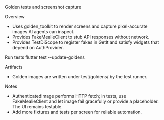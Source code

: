 Golden tests and screenshot capture

Overview
- Uses golden_toolkit to render screens and capture pixel-accurate images AI agents can inspect.
- Provides FakeMealieClient to stub API responses without network.
- Provides TestDiScope to register fakes in GetIt and satisfy widgets that depend on AuthProvider.

Run tests
flutter test --update-goldens

Artifacts
- Golden images are written under test/goldens/ by the test runner.

Notes
- AuthenticatedImage performs HTTP fetch; in tests, use FakeMealieClient and let image fail gracefully or provide a placeholder. The UI remains testable.
- Add more fixtures and tests per screen for reliable automation.
